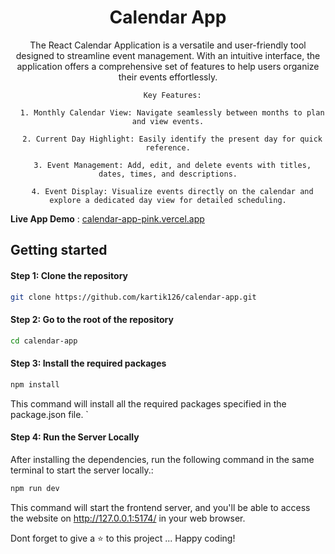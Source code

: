 <div align="center">
    </a>
    <h1>Calendar App</h1>
      The React Calendar Application is a versatile and user-friendly tool designed to streamline event management. With an intuitive interface, the application offers a comprehensive set of features to help users organize their events effortlessly.

      Key Features:

      1. Monthly Calendar View: Navigate seamlessly between months to plan and view events.

      2. Current Day Highlight: Easily identify the present day for quick reference.

      3. Event Management: Add, edit, and delete events with titles, dates, times, and descriptions.

      4. Event Display: Visualize events directly on the calendar and explore a dedicated day view for detailed scheduling.

</div>

**Live App Demo** : [calendar-app-pink.vercel.app](calendar-app-pink.vercel.app)

## Getting started

#### Step 1: Clone the repository

```bash
git clone https://github.com/kartik126/calendar-app.git
```

#### Step 2: Go to the root of the repository

```bash
cd calendar-app
```
#### Step 3: Install the required packages

```bash
npm install
```

This command will install all the required packages specified in the package.json file.
`

#### Step 4: Run the Server Locally

After installing the dependencies, run the following command in the same terminal to start the server locally.:

```bash
npm run dev
```

This command will start the frontend server, and you'll be able to access the website on http://127.0.0.1:5174/ in your web browser.

Dont forget to give a ⭐️ to this project ... Happy coding!
